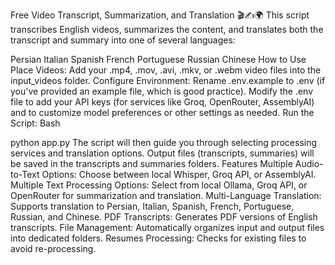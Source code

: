 Free Video Transcript, Summarization, and Translation 🎬✍️🌍
This script transcribes English videos, summarizes the content, and translates both the transcript and summary into one of several languages:

Persian
Italian
Spanish
French
Portuguese
Russian
Chinese
How to Use
Place Videos: Add your .mp4, .mov, .avi, .mkv, or .webm video files into the input_videos folder.
Configure Environment:
Rename .env.example to .env (if you've provided an example file, which is good practice).
Modify the .env file to add your API keys (for services like Groq, OpenRouter, AssemblyAI) and to customize model preferences or other settings as needed.
Run the Script:
Bash

python app.py
The script will then guide you through selecting processing services and translation options. Output files (transcripts, summaries) will be saved in the transcripts and summaries folders.
Features
Multiple Audio-to-Text Options: Choose between local Whisper, Groq API, or AssemblyAI.
Multiple Text Processing Options: Select from local Ollama, Groq API, or OpenRouter for summarization and translation.
Multi-Language Translation: Supports translation to Persian, Italian, Spanish, French, Portuguese, Russian, and Chinese.
PDF Transcripts: Generates PDF versions of English transcripts.
File Management: Automatically organizes input and output files into dedicated folders.
Resumes Processing: Checks for existing files to avoid re-processing.
